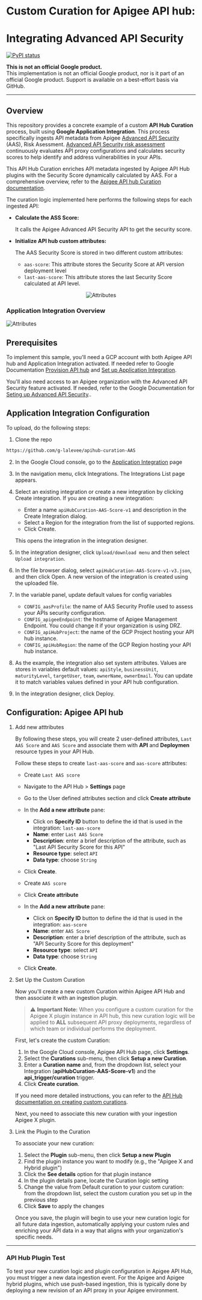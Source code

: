 # Custom Curation for Apigee API hub: 
# Integrating Advanced API Security



[![PyPI status](https://img.shields.io/pypi/status/ansicolortags.svg)](https://pypi.python.org/pypi/ansicolortags/) 

**This is not an official Google product.**<BR>This implementation is not an official Google product, nor is it part of an official Google product. Support is available on a best-effort basis via GitHub.


---

## Overview

This repository provides a concrete example of a custom **API Hub Curation** process, built using **Google Application Integration**. This process specifically ingests API metadata from Apigee [Advanced API Security](https://cloud.google.com/apigee/docs/api-security) (AAS), Risk Asessment. [Advanced API Security risk assessment](https://cloud.google.com/apigee/docs/api-security/security-scores) continuously evaluates API proxy configurations and calculates security scores to help identify and address vulnerabilities in your APIs.

This API Hub Curation enriches API metadata ingested by Apigee API Hub plugins with the Security Score dynamically calculated by AAS. For a comprehensive overview, refer to the [Apigee API hub Curation documentation](https://cloud.google.com/apigee/docs/apihub/curations).

The curation logic implemented here performs the following steps for each ingested API:

* **Calculate the ASS Score:** 
  
  It calls the Apigee Advanced API Security API to get the security score.
* **Initialize API hub custom attributes:** 

  The AAS Security Score is stored in two different custom attributes:
    - `aas-score`: This attribute stores the Security Score at API version deployment level
    - `last-aas-score`: This attribute stores the last Security Score calculated at API level.


<p align="center">
<img src="./images/attributes.png" alt="Attributes">
</p>



### Application Integration Overview


<P>
<img src="./images/integration.png" alt="Attributes">
</p>

## Prerequisites

To implement this sample, you'll need a GCP account with both Apigee API hub and Application Integration activated. If needed refer to Google Documentation [Provision API hub](https://cloud.google.com/apigee/docs/apihub/provision) and [Set up Application Integration](https://cloud.google.com/application-integration/docs/setup-application-integration).

You'll also need access to an Apigee organization with the Advanced API Security feature activated. If needed, refer to the Google Documentation for [Seting up Advanced API Security](https://cloud.google.com/apigee/docs/api-security)..



## Application Integration Configuration

To upload, do the following steps:

1) Clone the repo 
```sh
https://github.com/g-lalevee/apihub-curation-AAS
```
2) In the Google Cloud console, go to the [Application Integration](https://console.cloud.google.com/integrations) page
4) In the navigation menu, click Integrations. The Integrations List page appears.
5) Select an existing integration or create a new integration by clicking Create integration.
If you are creating a new integration:
    - Enter a name `apiHubCuration-AAS-Score-v1` and description in the Create Integration dialog.
    - Select a Region for the integration from the list of supported regions.
    - Click Create.
    
    This opens the integration in the integration designer.
6) In the integration designer, click `Upload/download menu` and then select `Upload integration`.
7) In the file browser dialog, select `apiHubCuration-AAS-Score-v1-v3.json`, and then click Open. A new version of the integration is created using the uploaded file.
8) In the variable panel, update default values for config variables
    - `CONFIG_aasProfile`: the name of AAS Security Profile used to assess your APIs security configuration. 
    - `CONFIG_apigeeEndpoint`: the hostname of Apigee Management Endpoint. You could change it if your organization is using DRZ.
    - `CONFIG_apiHubProject`: the name of the GCP Project hosting your API hub instance.
    - `CONFIG_apiHubRegion`: the name of the GCP Region hosting your API hub instance.
9) As the example, the integration also set system attributes. Values are stores in variables default values: `apiStyle`, `businessUnit`, `maturityLevel`, `targetUser`, `team`, `ownerName`, `ownerEmail`. You can update it to match variables values defined in your API hub configuration.
10) In the integration designer, click Deploy.


## Configuration: Apigee API hub

1. Add new atttributes

    By following these steps, you will create 2 user-defined attributes, `Last AAS Score` and `AAS Score` and associate them with **API** and **Deploymen** resource types in your API Hub.

   Follow these steps to create `last-aas-score` and `aas-score` attributes:

    - Create `Last AAS score`
    - Navigate to the API Hub > **Settings** page
    - Go to the User defined attributes section and click **Create attribute**
    - In the **Add a new attribute** pane:
        - Click on **Specify ID** button to define the id that is used in the integration: `last-aas-score`
        - **Name**: enter `Last AAS Score`
        - **Description**: enter a brief description of the attribute, such as "Last API Security Score for this API"
        - **Resource type**: select `API`
        - **Data type**: choose `String` 
    - Click **Create**.

    - Create `AAS score`
    - Click **Create attribute**
    - In the **Add a new attribute** pane:
        - Click on **Specify ID** button to define the id that is used in the integration: `aas-score`
        - **Name**: enter `AAS Score`
        - **Description**: enter a brief description of the attribute, such as "API Security Score for this deployment"
        - **Resource type**: select `API`
        - **Data type**: choose `String` 
    - Click **Create**.


2. Set Up the Custom Curation

    Now you'll create a new custom Curation within Apigee API Hub and then associate it with an ingestion plugin.

    > ⚠️ **Important Note:**
    > When you configure a custom curation for the Apigee X plugin instance in API hub, this new curation logic will be applied to **ALL** subsequent API proxy deployments, regardless of which team or individual performs the deployment.


    First, let's create the custom Curation:

    1.  In the Google Cloud console, Apigee API Hub page, click **Settings**.
    3.  Select the **Curations** sub-menu, then click **Setup a new Curation**.
    4.  Enter a **Curation name** and, from the dropdown list, select your Integration (**apiHubCuration-AAS-Score-v1**) and the **api_trigger/curation** trigger.
    5.  Click **Create curation**.

    If you need more detailed instructions, you can refer to the [API Hub documentation on creating custom curations](https://cloud.google.com/apigee/docs/apihub/manage-curations#create-custom-curation).

    Next, you need to associate this new curation with your ingestion Apigee X plugin. 

  3. Link the Plugin to the Curation

     To associate your new curation:

        1. Select the **Plugin** sub-menu, then click **Setup a new Plugin**
        2. Find the plugin instance you want to modify (e.g., the "Apigee X and Hybrid plugin")
        3. Click the **See details** option for that plugin instance
        4. In the plugin details pane, locate the Curation logic setting
        5. Change the value from Default curation to your custom curation: from the dropdown list, select the custom curation you set up in the previous step
        6. Click **Save** to apply the changes

     Once you save, the plugin will begin to use your new curation logic for all future data ingestion, automatically applying your custom rules and enriching your API data in a way that aligns with your organization's specific needs.


---


### API Hub Plugin Test

To test your new curation logic and plugin configuration in Apigee API Hub, you must trigger a new data ingestion event. For the Apigee and Apigee hybrid plugins, which use push-based ingestion, this is typically done by deploying a new revision of an API proxy in your Apigee environment.